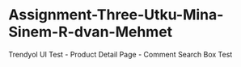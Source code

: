 # Assignment-Three-Utku-Mina-Sinem-R-dvan-Mehmet
Trendyol UI Test - Product Detail Page - Comment Search Box Test
